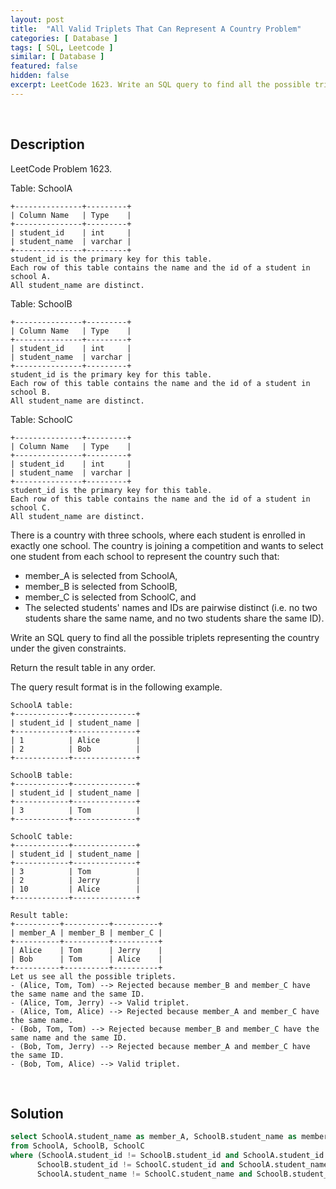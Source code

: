```yaml
---
layout: post
title:  "All Valid Triplets That Can Represent A Country Problem"
categories: [ Database ]
tags: [ SQL, Leetcode ]
similar: [ Database ]
featured: false
hidden: false
excerpt: LeetCode 1623. Write an SQL query to find all the possible triplets representing the country under the given constraints.
---
```


<br />

## Description

LeetCode Problem 1623. 

Table: SchoolA

```
+---------------+---------+
| Column Name   | Type    |
+---------------+---------+
| student_id    | int     |
| student_name  | varchar |
+---------------+---------+
student_id is the primary key for this table.
Each row of this table contains the name and the id of a student in school A.
All student_name are distinct.
```

Table: SchoolB

```
+---------------+---------+
| Column Name   | Type    |
+---------------+---------+
| student_id    | int     |
| student_name  | varchar |
+---------------+---------+
student_id is the primary key for this table.
Each row of this table contains the name and the id of a student in school B.
All student_name are distinct.
```

Table: SchoolC

```
+---------------+---------+
| Column Name   | Type    |
+---------------+---------+
| student_id    | int     |
| student_name  | varchar |
+---------------+---------+
student_id is the primary key for this table.
Each row of this table contains the name and the id of a student in school C.
All student_name are distinct.
```

There is a country with three schools, where each student is enrolled in exactly one school. The country is joining a competition and wants to select one student from each school to represent the country such that:

* member_A is selected from SchoolA,
* member_B is selected from SchoolB,
* member_C is selected from SchoolC, and
* The selected students' names and IDs are pairwise distinct (i.e. no two students share the same name, and no two students share the same ID).

Write an SQL query to find all the possible triplets representing the country under the given constraints.

Return the result table in any order.

The query result format is in the following example.

 
```
SchoolA table:
+------------+--------------+
| student_id | student_name |
+------------+--------------+
| 1          | Alice        |
| 2          | Bob          |
+------------+--------------+

SchoolB table:
+------------+--------------+
| student_id | student_name |
+------------+--------------+
| 3          | Tom          |
+------------+--------------+

SchoolC table:
+------------+--------------+
| student_id | student_name |
+------------+--------------+
| 3          | Tom          |
| 2          | Jerry        |
| 10         | Alice        |
+------------+--------------+

Result table:
+----------+----------+----------+
| member_A | member_B | member_C |
+----------+----------+----------+
| Alice    | Tom      | Jerry    |
| Bob      | Tom      | Alice    |
+----------+----------+----------+
Let us see all the possible triplets.
- (Alice, Tom, Tom) --> Rejected because member_B and member_C have the same name and the same ID.
- (Alice, Tom, Jerry) --> Valid triplet.
- (Alice, Tom, Alice) --> Rejected because member_A and member_C have the same name.
- (Bob, Tom, Tom) --> Rejected because member_B and member_C have the same name and the same ID.
- (Bob, Tom, Jerry) --> Rejected because member_A and member_C have the same ID.
- (Bob, Tom, Alice) --> Valid triplet.
```

<br />

## Solution


```sql
select SchoolA.student_name as member_A, SchoolB.student_name as member_B, SchoolC.student_name as member_C
from SchoolA, SchoolB, SchoolC
where (SchoolA.student_id != SchoolB.student_id and SchoolA.student_id != SchoolC.student_id and 
      SchoolB.student_id != SchoolC.student_id and SchoolA.student_name != SchoolB.student_name and
      SchoolA.student_name != SchoolC.student_name and SchoolB.student_name != SchoolC.student_name)
```

